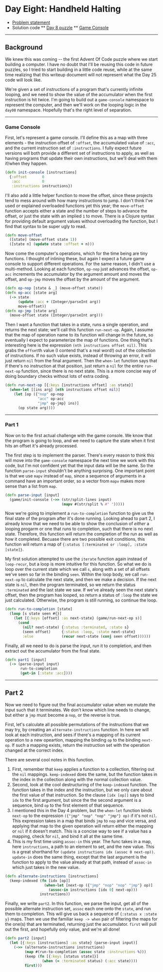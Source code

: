 # Day Eight: Handheld Halting

* [Problem statement](https://adventofcode.com/2020/day/8)
* Solution code
** [Day 8 puzzle](https://github.com/abyala/advent-2020-clojure/blob/master/src/advent_2020_clojure/day08.clj)
** [Game Console](https://github.com/abyala/advent-2020-clojure/blob/master/src/advent_2020_clojure/game-console.clj)

---

## Background

We knew this was coming -- the first Advent Of Code puzzle where we start building a computer.
I have no doubt that I'll be reusing this code in future puzzles, so I tried to start
building in a little code reuse, while at the same time realizing that this writeup document
will not represent what the Day 25 code will look like.

We're given a set of instructions of a program that's currently infinite looping, and we
need to show the value of the accumulator when the first instruction is hit twice. I'm
going to build out a `game-console` namespace to represent the computer, and then we'll
work on the looping logic in the `day08` namespace. Hopefully that's the right level of
separation.

---

### Game Console

First, let's represent a game console. I'll define this as a map with three elements -
the instruction offset of `:offset`, the accumulated value of `:acc`, and the current
instruction set of `:instructions`.  I fully expect future versions will both provide a
different set of instructions to apply, as well as having programs that update their own
instructions, but we'll deal with them if/when they happen.

```clojure
(defn init-console [instructions]
  {:offset       0
   :acc          0
   :instructions instructions})
```

I'll also add a little helper function to move the offset, since these projects tend to
mess around with how many instructions to jump. I don't think I've used or explained 
overloaded functions yet this year; the `move-offset` function accepts either a state 
and the number of steps to advance the offset, or just the state with an implied `1` to
move. There is a Clojure syntax for providing default argument values without overloading
the function, but I find that syntax to be super ugly to read.

```clojure
(defn move-offset
  ([state] (move-offset state 1))
  ([state n] (update state :offset + n)))
```

Now come the computer's operations, which for the time being are tiny functions. I thought
of inlining these, but again I expect a future game console to support different operations.
For the same reason, I didn't use a multi-method. Looking at each function, `op-nop` just
advances the offset, `op-acc` increments the accumulator by the argument amount and moves
the offset, and `op-jmp` moves the offset by the amount of the argument.

```clojure
(defn op-nop [state & _] (move-offset state))
(defn op-acc [state arg]
  (-> state
      (update :acc + (Integer/parseInt arg))
      move-offset))
(defn op-jmp [state arg]
  (move-offset state (Integer/parseInt arg)))
```

Then I want a function that takes in a state, runs a single operation, and returns the
next state;  we'll call this function `run-next-op`.  Again, I assume that the map of
operation name to its function will change in the future, so eventually I expect to
parameterize the map of functions. One thing that's interesting here is the expression
`(nth instructions offset nil)`. This grabs the `offset`th value (I contend that's a
real word!) out of the collection of instructions. If no such value exists, instead of
throwing an error, it will just return `nil` from the final argument. Then the
`when-let` function says that if there's no instruction at that position, just return a
`nil` for the entire `run-next-op` function, since there is no next state. This is a
more concise way of doing boundary checks without lots of extra coding.

```clojure
(defn run-next-op [{:keys [instructions offset] :as state}]
  (when-let [[ins arg] (nth instructions offset nil)]
    (let [op ({"nop" op-nop
               "acc" op-acc
               "jmp" op-jmp} ins)]
      (op state arg))))
```

---
### Part 1

Now on to the first actual challenge with the game console. We know that the program is
going to loop, and we need to capture the state when it first hits an offset it's already
processed. 

The first step is to implement the parser. There's every reason to think this will move
into the `game-console` namespace the next time we work with this code, but I'm not
confident yet that the input data will be the same. So the function `parse-input`
shouldn't be anything surprising. One important point is that we use `mapv` instead of
`map`, since a sequence of arguments in a command have an important order, so a vector
from `mapv` makes more sense than a list from `map`.

```clojure
(defn parse-input [input]
  (game/init-console (->> (str/split-lines input)
                          (mapv #(str/split % #" ")))))
```

Now we're going to implement a `run-to-completion` function to give us the final state
of the program after it's done running. Looking ahead to part 2, I already know that we
need to be able to show the conclusion of _either_ a looping progarm or one that runs to
completion, such that there is no next state. Therefore, this function will return the
completion of the run as well as how it completed. Becuase there are two possible exit
conditions, this function will return a map of
`{:status [:terminated or :loop], :state [state]}`.

My first solution attempted to use the `iterate` function again instead of `loop-recur`,
but a loop is more intuitive for this function. So what we do is loop over the current
state which we call `s`, along with a set of all offsets we've seen so far in the binding
`seen`. Within the loop body, we call `run-next-op` to calculate the next state, and then
we make a decision. If the next state is `nil`, then the program terminated, so we return
the status `:terminated` and the last state we saw. If we've already seen the next state's
offset, then the program has looped, so return a status of `:loop` the state we just 
calculated. Otherwise, the program is still running, so continue the loop.

```clojure
(defn run-to-completion [state]
  (loop [s state seen #{}]
    (let [{:keys [offset] :as next-state} (game/run-next-op s)]
      (cond
        (nil? next-state) {:status :terminated, :state s}
        (seen offset)     {:status :loop, :state next-state}
        :else             (recur next-state (conj seen offset))))))
```

Finally, all we need to do is parse the input, run it to completion, and then extract
out the accumulator from the final state.

```clojure
(defn part1 [input]
  (-> (parse-input input)
       run-to-completion
       (get-in [:state :acc])))
```

---

## Part 2

Now we need to figure out the final accumulator value when we mutate the input such that
it terminates. We don't know which line needs to change, but either a `jmp` must become
a `nop`, or the reverse is true.

First, let's calculate all possible permutations of the instructions that we may try, by
creating an `alternate-instructions` function. In here we will look at each instruction,
and sees if there's a mapping of its current operation to a new opeartion, mapping the
binding `op` to the binding `next-op`. If such a mapping exists, return the instruction 
set with the operation changed at the correct index.

There are several cool notes in this function.
1. First, remember that `keep` applies a function to a collection, filtering out the `nil` mappings.
`keep-indexed` does the same, but the function takes in the index in the collection along with the
normal collection value.
2. Second, look at the cool destructuring of the `keep-indexed` function. The function takes in the
index and the instruction, but we only care about the first value of that instruction. So the clause
`[idx [op]]` says to bind `idx` to the first argument, but since the the second argument is a sequence,
bind `op` to the first element of that sequence.
3. I mentioned this in the Day 4 problem, but the `when-let` function binds `next-op` to the expression
`({"jmp" "nop" "nop" "jmp"} op)` if it's not `nil`. This expression takes in a map that binds `jmp` to
`nop` and vice versa, and applying that map to the given operation will return either the mapping or
`nil` if it doesn't match. This is a concise way to see if a value has a mapping, check for `nil`,
and bind it all at the same time.
4. This is my first time using `assoc-in` this year. The func takes in a map, here `instructions`, a
path to an element to set, and the new value. This is a great shorthand for
`(update instructions idx (assoc 0 next-op))`. `update-in` does the same thing, except that the last
argument is the function to apply to the value already at that path, instead of `assoc-in` which
just takes in the new value.

```clojure
(defn alternate-instructions [instructions]
  (keep-indexed (fn [idx [op]]
                  (when-let [next-op ({"jmp" "nop" "nop" "jmp"} op)]
                    (assoc-in instructions [idx 0] next-op)))
                instructions))
``` 

Finally, we write `part2`. In this function, we parse the input, get all of the possible alternate
instruction set, `assoc` each one onto the `state`, and run them to completion. This will give us
back a sequence of `{:status x :state y}` maps. Then we use the familiar `keep -> when` pair of
filtering the maps for the one(s) that are terminated, returning just the accumulator. `first`
will pull out the first, and hopefully only value, and we're all done!

```clojure
(defn part2 [input]
  (let [{:keys [instructions] :as state} (parse-input input)]
    (->> (alternate-instructions instructions)
         (map #(run-to-completion (assoc state :instructions %)))
         (keep (fn [{:keys [status state]}]
                 (when (= :terminated status) (:acc state))))
         first)))
```